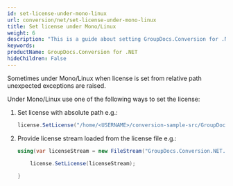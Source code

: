 ```yaml
---
id: set-license-under-mono-linux
url: conversion/net/set-license-under-mono-linux
title: Set license under Mono/Linux
weight: 6
description: "This is a guide about setting GroupDocs.Conversion for .NET license under Mono/Linux"
keywords: 
productName: GroupDocs.Conversion for .NET
hideChildren: False
---
```


Sometimes under Mono/Linux when license is set from relative path unexpected exceptions are raised.

Under Mono/Linux use one of the following ways to set the license:

1. Set license with absolute path e.g.:

    ```csharp
    license.SetLicense("/home/<USERNAME>/conversion-sample-src/GroupDocs.Conversion.NET.lic");
    ```

2. Provide license stream loaded from the license file e.g.:
    
    ```csharp
    using(var licenseStream = new FileStream("GroupDocs.Conversion.NET.lic", FileMode.Open)) {

        license.SetLicense(licenseStream);
        
    }
    ```